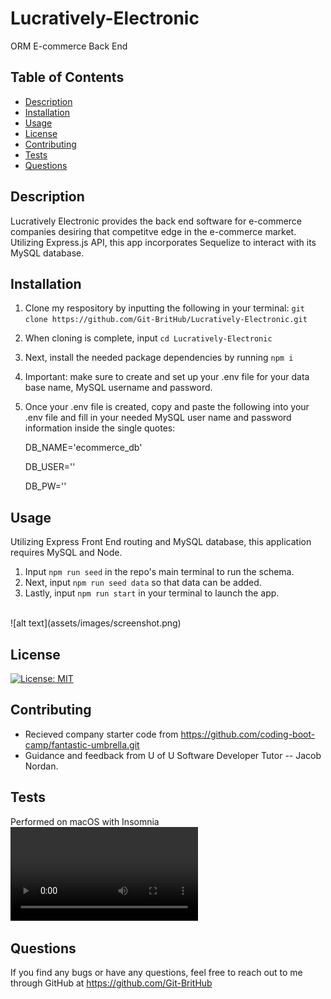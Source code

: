 # Lucratively-Electronic
ORM E-commerce Back End

## Table of Contents
* [Description](#description)
* [Installation](#installation)
* [Usage](#usage)
* [License](#license)
* [Contributing](#contributing)
* [Tests](#tests)
* [Questions](#questions)

## Description
Lucratively Electronic provides the back end software for e-commerce companies desiring that competitve edge in the e-commerce market. Utilizing Express.js API, this app incorporates Sequelize to interact with its MySQL database.

## Installation
1. Clone my respository by inputting the following in your terminal: `git clone https://github.com/Git-BritHub/Lucratively-Electronic.git`

2. When cloning is complete, input `cd Lucratively-Electronic`
3. Next, install the needed package dependencies by running `npm i`
4. Important: make sure to create and set up your .env file for your data base name, MySQL username and password.
5. Once your .env file is created, copy and paste the following into your .env file and fill in your needed MySQL user name and password information inside the single quotes:

    <p>DB_NAME='ecommerce_db'</p>
    <p>DB_USER=''</p>
    <p>DB_PW=''</p>

## Usage
Utilizing Express Front End routing and MySQL database, this application requires MySQL and Node.
<br />

1. Input `npm run seed` in the repo's main terminal to run the schema.
2. Next, input `npm run seed data` so that data can be added.
3. Lastly, input `npm run start` in your terminal to launch the app.
<br />
![alt text](assets/images/screenshot.png)

## License
[![License: MIT](https://img.shields.io/badge/License-MIT-yellow.svg)](https://opensource.org/licenses/MIT)

## Contributing
* Recieved company starter code from https://github.com/coding-boot-camp/fantastic-umbrella.git
* Guidance and feedback from U of U Software Developer Tutor -- Jacob Nordan.

## Tests
Performed on macOS with Insomnia
<br />
![alt text](assets/videos/LE.mp4)


## Questions
If you find any bugs or have any questions, feel free to reach out to me through GitHub at https://github.com/Git-BritHub 